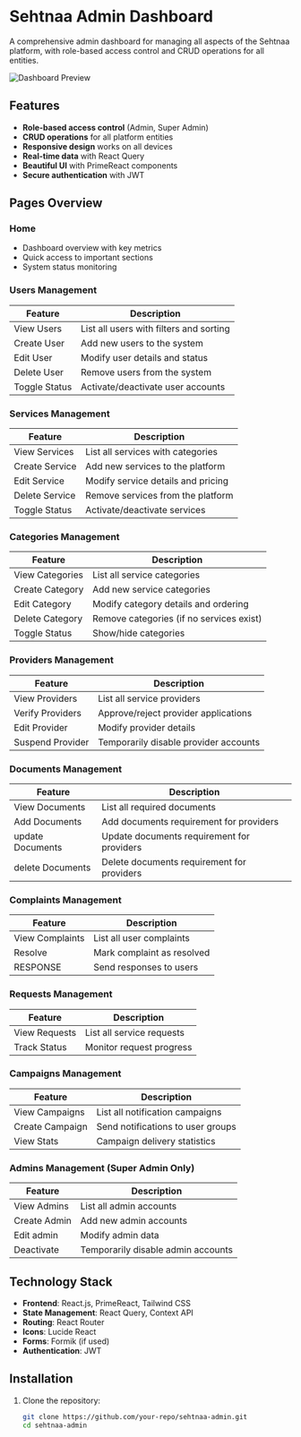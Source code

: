 # Sehtnaa Admin Dashboard

A comprehensive admin dashboard for managing all aspects of the Sehtnaa platform, with role-based access control and CRUD operations for all entities.

![Dashboard Preview](https://example.com/path-to-your-screenshot.png)

## Features

- **Role-based access control** (Admin, Super Admin)
- **CRUD operations** for all platform entities
- **Responsive design** works on all devices
- **Real-time data** with React Query
- **Beautiful UI** with PrimeReact components
- **Secure authentication** with JWT

## Pages Overview

### Home
- Dashboard overview with key metrics
- Quick access to important sections
- System status monitoring

### Users Management
| Feature          | Description                              |
|------------------|------------------------------------------|
| View Users       | List all users with filters and sorting  |
| Create User      | Add new users to the system              |
| Edit User        | Modify user details and status           |
| Delete User      | Remove users from the system             |
| Toggle Status    | Activate/deactivate user accounts        |

### Services Management
| Feature          | Description                              |
|------------------|------------------------------------------|
| View Services    | List all services with categories        |
| Create Service   | Add new services to the platform         |
| Edit Service     | Modify service details and pricing       |
| Delete Service   | Remove services from the platform        |
| Toggle Status    | Activate/deactivate services             |

### Categories Management
| Feature          | Description                              |
|------------------|------------------------------------------|
| View Categories  | List all service categories              |
| Create Category  | Add new service categories               |
| Edit Category    | Modify category details and ordering     |
| Delete Category  | Remove categories (if no services exist) |
| Toggle Status    | Show/hide categories                     |

### Providers Management
| Feature          | Description                              |
|------------------|------------------------------------------|
| View Providers   | List all service providers               |
| Verify Providers | Approve/reject provider applications     |
| Edit Provider    | Modify provider details                  |
| Suspend Provider | Temporarily disable provider accounts    |

### Documents Management
| Feature          | Description                              |
|------------------|------------------------------------------|
| View Documents   | List all required documents             |
| Add Documents | Add documents requirement for providers       |
| update Documents | Update documents requirement for providers       |
| delete Documents | Delete documents requirement for providers       |


### Complaints Management
| Feature          | Description                              |
|------------------|------------------------------------------|
| View Complaints  | List all user complaints                 |
| Resolve          | Mark complaint as resolved              |
| RESPONSE          | Send responses to users                  |


### Requests Management
| Feature          | Description                              |
|------------------|------------------------------------------|
| View Requests    | List all service requests                |
| Track Status     | Monitor request progress                 |


### Campaigns Management
| Feature          | Description                              |
|------------------|------------------------------------------|
| View Campaigns   | List all notification campaigns          |
| Create Campaign  | Send notifications to user groups        |
| View Stats       | Campaign delivery statistics             |


### Admins Management (Super Admin Only)
| Feature          | Description                              |
|------------------|------------------------------------------|
| View Admins      | List all admin accounts                  |
| Create Admin     | Add new admin accounts                   |
| Edit admin | Modify admin data              |
| Deactivate       | Temporarily disable admin accounts       |

## Technology Stack

- **Frontend**: React.js, PrimeReact, Tailwind CSS
- **State Management**: React Query, Context API
- **Routing**: React Router
- **Icons**: Lucide React
- **Forms**: Formik (if used)
- **Authentication**: JWT

## Installation

1. Clone the repository:
   ```bash
   git clone https://github.com/your-repo/sehtnaa-admin.git
   cd sehtnaa-admin